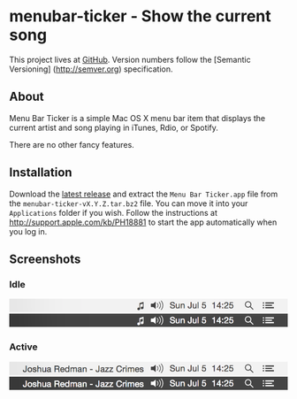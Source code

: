 # menubar-ticker - Show the current song

This project lives at [GitHub](http://github.com/serban/menubar-ticker). Version
numbers follow the [Semantic Versioning] (http://semver.org) specification.


## About

Menu Bar Ticker is a simple Mac OS X menu bar item that displays the current
artist and song playing in iTunes, Rdio, or Spotify.

There are no other fancy features.


## Installation

Download the
[latest release](http://github.com/serban/menubar-ticker/releases/latest)
and extract the `Menu Bar Ticker.app` file from the
`menubar-ticker-vX.Y.Z.tar.bz2` file. You can move it into your `Applications`
folder if you wish. Follow the instructions at
http://support.apple.com/kb/PH18881 to start the app automatically when you log
in.


## Screenshots

### Idle
![Light - Idle](/screenshots/light-idle.png?raw=true)
![Dark - Idle](/screenshots/dark-idle.png?raw=true)

### Active
![Light - Active](/screenshots/light-active.png?raw=true)
![Dark - Active](/screenshots/dark-active.png?raw=true)
